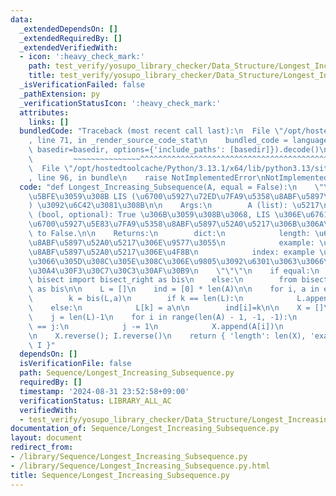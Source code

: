 ```yaml
---
data:
  _extendedDependsOn: []
  _extendedRequiredBy: []
  _extendedVerifiedWith:
  - icon: ':heavy_check_mark:'
    path: test_verify/yosupo_library_checker/Data_Structure/Longest_Increasing_Subsequence.test.py
    title: test_verify/yosupo_library_checker/Data_Structure/Longest_Increasing_Subsequence.test.py
  _isVerificationFailed: false
  _pathExtension: py
  _verificationStatusIcon: ':heavy_check_mark:'
  attributes:
    links: []
  bundledCode: "Traceback (most recent call last):\n  File \"/opt/hostedtoolcache/Python/3.13.1/x64/lib/python3.13/site-packages/onlinejudge_verify/documentation/build.py\"\
    , line 71, in _render_source_code_stat\n    bundled_code = language.bundle(stat.path,\
    \ basedir=basedir, options={'include_paths': [basedir]}).decode()\n          \
    \         ~~~~~~~~~~~~~~~^^^^^^^^^^^^^^^^^^^^^^^^^^^^^^^^^^^^^^^^^^^^^^^^^^^^^^^^^^^^^^^^^^\n\
    \  File \"/opt/hostedtoolcache/Python/3.13.1/x64/lib/python3.13/site-packages/onlinejudge_verify/languages/python.py\"\
    , line 96, in bundle\n    raise NotImplementedError\nNotImplementedError\n"
  code: "def Longest_Increasing_Subsequence(A, equal = False):\n    \"\"\" A \u306B\
    \u5BFE\u3059\u308B LIS (\u6700\u5927\u72ED\u7FA9\u5358\u8ABF\u5897\u52A0\u5217\
    ) \u3092\u6C42\u3081\u308B\n\n    Args:\n        A (list): \u5217\n        equal\
    \ (bool, optional): True \u306B\u3059\u308B\u3068, LIS \u306E\u6761\u4EF6\u304C\
    \u6700\u5927\u5E83\u7FA9\u5358\u8ABF\u5897\u52A0\u5217\u306B\u306A\u308B. Defaults\
    \ to False.\n\n    Returns:\n        dict:\n            length: \u6700\u5927\u5358\
    \u8ABF\u5897\u52A0\u5217\u306E\u9577\u3055\n            example: \u6700\u5927\u5358\
    \u8ABF\u5897\u52A0\u5217\u306E\u4F8B\n            index: example \u306B\u304A\u3044\
    \u3066\u305D\u308C\u305E\u308C\u306E\u9805\u3092\u6301\u3063\u3066\u304D\u305F\
    \u30A4\u30F3\u30C7\u30C3\u30AF\u30B9\n    \"\"\"\n    if equal:\n        from\
    \ bisect import bisect_right as bis\n    else:\n        from bisect import bisect_left\
    \ as bis\n\n    L = []\n    ind = [0] * len(A)\n\n    for i, a in enumerate(A):\n\
    \        k = bis(L,a)\n        if k == len(L):\n            L.append(a)\n    \
    \    else:\n            L[k] = a\n\n        ind[i]=k\n\n    X = []\n    I = []\n\
    \    j = len(L)-1\n    for i in range(len(A) - 1, -1, -1):\n        if ind[i]\
    \ == j:\n            j -= 1\n            X.append(A[i])\n            I.append(i)\n\
    \n    X.reverse(); I.reverse()\n    return { 'length': len(X), 'example': X, 'index':\
    \ I }"
  dependsOn: []
  isVerificationFile: false
  path: Sequence/Longest_Increasing_Subsequence.py
  requiredBy: []
  timestamp: '2024-08-31 23:52:58+09:00'
  verificationStatus: LIBRARY_ALL_AC
  verifiedWith:
  - test_verify/yosupo_library_checker/Data_Structure/Longest_Increasing_Subsequence.test.py
documentation_of: Sequence/Longest_Increasing_Subsequence.py
layout: document
redirect_from:
- /library/Sequence/Longest_Increasing_Subsequence.py
- /library/Sequence/Longest_Increasing_Subsequence.py.html
title: Sequence/Longest_Increasing_Subsequence.py
---
```

